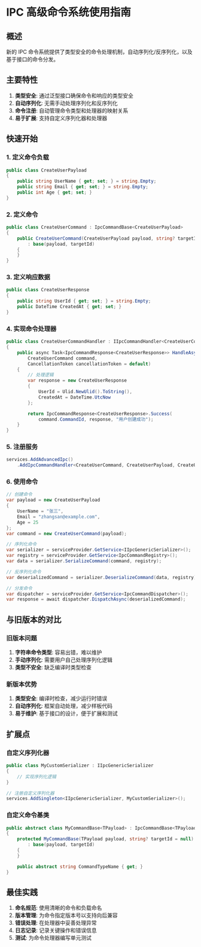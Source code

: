 # IPC 高级命令系统使用指南

## 概述

新的 IPC 命令系统提供了类型安全的命令处理机制，自动序列化/反序列化，以及基于接口的命令分发。

## 主要特性

1. **类型安全**: 通过泛型接口确保命令和响应的类型安全
2. **自动序列化**: 无需手动处理序列化和反序列化
3. **命令注册**: 自动管理命令类型和处理器的映射关系
4. **易于扩展**: 支持自定义序列化器和处理器

## 快速开始

### 1. 定义命令负载

```csharp
public class CreateUserPayload
{
    public string UserName { get; set; } = string.Empty;
    public string Email { get; set; } = string.Empty;
    public int Age { get; set; }
}
```

### 2. 定义命令

```csharp
public class CreateUserCommand : IpcCommandBase<CreateUserPayload>
{
    public CreateUserCommand(CreateUserPayload payload, string? targetId = null)
        : base(payload, targetId)
    {
    }
}
```

### 3. 定义响应数据

```csharp
public class CreateUserResponse
{
    public string UserId { get; set; } = string.Empty;
    public DateTime CreatedAt { get; set; }
}
```

### 4. 实现命令处理器

```csharp
public class CreateUserCommandHandler : IIpcCommandHandler<CreateUserCommand, CreateUserPayload, CreateUserResponse>
{
    public async Task<IpcCommandResponse<CreateUserResponse>> HandleAsync(
        CreateUserCommand command,
        CancellationToken cancellationToken = default)
    {
        // 处理逻辑
        var response = new CreateUserResponse
        {
            UserId = Ulid.NewUlid().ToString(),
            CreatedAt = DateTime.UtcNow
        };

        return IpcCommandResponse<CreateUserResponse>.Success(
            command.CommandId, response, "用户创建成功");
    }
}
```

### 5. 注册服务

```csharp
services.AddAdvancedIpc()
    .AddIpcCommandHandler<CreateUserCommand, CreateUserPayload, CreateUserResponse, CreateUserCommandHandler>();
```

### 6. 使用命令

```csharp
// 创建命令
var payload = new CreateUserPayload
{
    UserName = "张三",
    Email = "zhangsan@example.com",
    Age = 25
};
var command = new CreateUserCommand(payload);

// 序列化命令
var serializer = serviceProvider.GetService<IIpcGenericSerializer>();
var registry = serviceProvider.GetService<IpcCommandRegistry>();
var data = serializer.SerializeCommand(command, registry);

// 反序列化命令
var deserializedCommand = serializer.DeserializeCommand(data, registry);

// 分发命令
var dispatcher = serviceProvider.GetService<IpcCommandDispatcher>();
var response = await dispatcher.DispatchAsync(deserializedCommand);
```

## 与旧版本的对比

### 旧版本问题

1. **字符串命令类型**: 容易出错，难以维护
2. **手动序列化**: 需要用户自己处理序列化逻辑
3. **类型不安全**: 缺乏编译时类型检查

### 新版本优势

1. **类型安全**: 编译时检查，减少运行时错误
2. **自动序列化**: 框架自动处理，减少样板代码
3. **易于维护**: 基于接口的设计，便于扩展和测试

## 扩展点

### 自定义序列化器

```csharp
public class MyCustomSerializer : IIpcGenericSerializer
{
    // 实现序列化逻辑
}

// 注册自定义序列化器
services.AddSingleton<IIpcGenericSerializer, MyCustomSerializer>();
```

### 自定义命令基类

```csharp
public abstract class MyCommandBase<TPayload> : IpcCommandBase<TPayload>, IHasCommandTypeName
{
    protected MyCommandBase(TPayload payload, string? targetId = null)
        : base(payload, targetId)
    {
    }

    public abstract string CommandTypeName { get; }
}
```

## 最佳实践

1. **命名规范**: 使用清晰的命令和负载命名
2. **版本管理**: 为命令指定版本号以支持向后兼容
3. **错误处理**: 在处理器中妥善处理异常
4. **日志记录**: 记录关键操作和错误信息
5. **测试**: 为命令处理器编写单元测试
